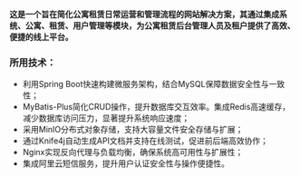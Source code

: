 **这是一个旨在简化公寓租赁日常运营和管理流程的网站解决方案，其通过集成系统、公寓、租赁、用户管理等模块，为公寓租赁后台管理人员及租户提供了高效、便捷的线上平台。**
### 所用技术：
- 利用Spring Boot快速构建微服务架构，结合MySQL保障数据安全性与一致性；
- MyBatis-Plus简化CRUD操作，提升数据库交互效率。集成Redis高速缓存，减少数据库访问压力，显著提升系统响应速度；
- 采用MinIO分布式对象存储，支持大容量文件安全存储与扩展；
- 通过Knife4j自动生成API文档并支持在线测试，促进前后端高效协作；
- Nginx实现反向代理与负载均衡，确保系统高可用性与扩展性；
- 集成阿里云短信服务，提升用户认证安全性与操作便捷性。
